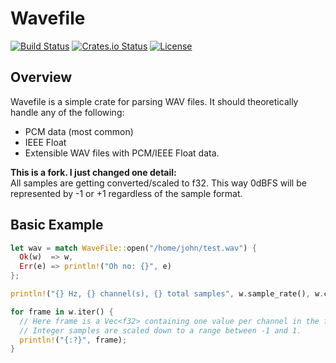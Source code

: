 Wavefile
====

[![Build Status](https://secure.travis-ci.org/ledbettj/wavefile.svg?branch=master)](https://travis-ci.org/ledbettj/wavefile)
[![Crates.io Status](http://meritbadge.herokuapp.com/wavefile)](https://crates.io/crates/wavefile)
[![License](https://img.shields.io/badge/license-MIT-blue.svg)](https://raw.githubusercontent.com/iron/iron/master/LICENSE)

## Overview

Wavefile is a simple crate for parsing WAV files.  It should theoretically handle any of the following:

* PCM data (most common)
* IEEE Float
* Extensible WAV files with PCM/IEEE Float data.

**This is a fork. I just changed one detail:**  
All samples are getting converted/scaled to f32. This way 0dBFS will be represented by -1 or +1 regardless of the sample format.


## Basic Example

```rust
let wav = match WaveFile::open("/home/john/test.wav") {
  Ok(w)  => w,
  Err(e) => println!("Oh no: {}", e)
};

println!("{} Hz, {} channel(s), {} total samples", w.sample_rate(), w.channels(), w.len());

for frame in w.iter() {
  // Here frame is a Vec<f32> containing one value per channel in the file.
  // Integer samples are scaled down to a range between -1 and 1.
  println!("{:?}", frame);
}
```

